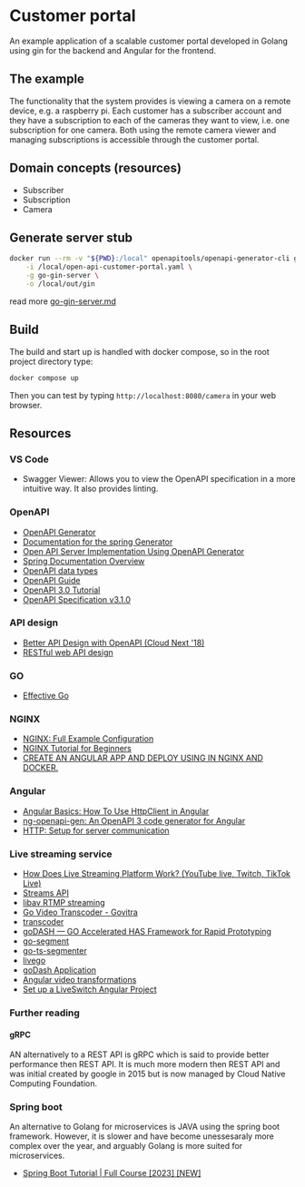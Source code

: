 # Customer portal
An example application of a scalable customer portal developed in Golang using gin for the backend and Angular for the frontend.


## The example
The functionality that the system provides is viewing a camera on a remote device, e.g. a 
raspberry pi. Each customer has a subscriber account and they have a subscription to 
each of the cameras they want to view, i.e. one subscription for one camera.
Both using the remote camera viewer and managing subscriptions is accessible through 
the customer portal.


## Domain concepts (resources)
- Subscriber 
- Subscription
- Camera


## Generate server stub
```bash
docker run --rm -v "${PWD}:/local" openapitools/openapi-generator-cli generate \
    -i /local/open-api-customer-portal.yaml \
    -g go-gin-server \
    -o /local/out/gin
```
read more [go-gin-server.md](https://github.com/OpenAPITools/openapi-generator/blob/master/docs/generators/go-gin-server.md)

## Build
The build and start up is handled with docker compose, so in the root project directory type:
```bash
docker compose up
```
Then you can test by typing `http://localhost:8080/camera` in your web browser.


## Resources
### VS Code
- Swagger Viewer: Allows you to view the OpenAPI specification in a more intuitive way. It also provides linting.


### OpenAPI
- [OpenAPI Generator](https://github.com/OpenAPITools/openapi-generator)
- [Documentation for the spring Generator](https://openapi-generator.tech/docs/generators/spring/)
- [Open API Server Implementation Using OpenAPI Generator](https://www.baeldung.com/java-openapi-generator-server)
- [Spring Documentation Overview](https://docs.spring.io/spring-boot/docs/current/reference/html/documentation.html#documentation)
- [OpenAPI data types](https://swagger.io/docs/specification/data-models/data-types/)
- [OpenAPI Guide](https://swagger.io/docs/specification/about/)
- [OpenAPI 3.0 Tutorial](https://support.smartbear.com/swaggerhub/docs/en/get-started/openapi-3-0-tutorial.html)
- [OpenAPI Specification v3.1.0](https://spec.openapis.org/oas/v3.1.0)


### API design
- [Better API Design with OpenAPI (Cloud Next '18)](https://www.youtube.com/watch?v=uBs6dfUgxcI)
- [RESTful web API design](https://learn.microsoft.com/en-us/azure/architecture/best-practices/api-design)


### GO
- [Effective Go](https://go.dev/doc/effective_go#interfaces_and_types)


### NGINX
- [NGINX: Full Example Configuration](https://www.nginx.com/resources/wiki/start/topics/examples/full/)
- [NGINX Tutorial for Beginners](https://www.youtube.com/watch?v=9t9Mp0BGnyI)
- [CREATE AN ANGULAR APP AND DEPLOY USING IN NGINX AND DOCKER.](https://www.arunyadav.in/codehacks/blogs/post/19/create-an-angular-app-and-deploy-using-in-nginx-and-docker)


### Angular
- [Angular Basics: How To Use HttpClient in Angular](https://www.telerik.com/blogs/angular-basics-how-to-use-httpclient) 
- [ng-openapi-gen: An OpenAPI 3 code generator for Angular](https://www.npmjs.com/package/ng-openapi-gen)
- [HTTP: Setup for server communication](https://angular.io/guide/http-setup-server-communication)


### Live streaming service
- [How Does Live Streaming Platform Work? (YouTube live, Twitch, TikTok Live)](https://www.youtube.com/watch?v=7AMRfNKwuYo)
- [Streams API](https://developer.mozilla.org/en-US/docs/Web/API/Streams_API)
- [libav RTMP streaming](https://github.com/juniorxsound/libav-RTMP-Streaming)
- [Go Video Transcoder - Govitra](https://github.com/bqqbarbhg/go-video-transcoder)
- [transcoder](https://pkg.go.dev/cloud.google.com/go/video/transcoder/apiv1beta1)
- [goDASH — GO Accelerated HAS Framework for Rapid Prototyping](https://ieeexplore.ieee.org/abstract/document/9123103)
- [go-segment](https://github.com/cwinging/go-segment)
- [go-ts-segmenter](https://github.com/jordicenzano/go-ts-segmenter)
- [livego](https://github.com/qieangel2013/livego)
- [goDash Application](https://github.com/uccmisl/godash)
- [Angular video transformations](https://cloudinary.com/documentation/angular_video_transformations)
- [Set up a LiveSwitch Angular Project](https://developer.liveswitch.io/liveswitch-server/get-started/js/set-up-a-liveswitch-angular-project.html)


### Further reading
#### gRPC
AN alternatively to a REST API is gRPC which is said to provide better performance then REST API. It is much more modern then REST API and was initial created by google in 2015 but is now managed by Cloud Native Computing Foundation.

### Spring boot
An alternative to Golang for microservices is JAVA using the spring boot framework.
However, it is slower and have become unessesaraly more complex over the year,
and arguably Golang is more suited for microservices.

- [Spring Boot Tutorial | Full Course [2023] [NEW]](https://www.youtube.com/watch?v=9SGDpanrc8U)
